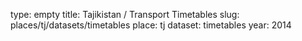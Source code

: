 type: empty
title: Tajikistan / Transport Timetables
slug: places/tj/datasets/timetables
place: tj
dataset: timetables
year: 2014
